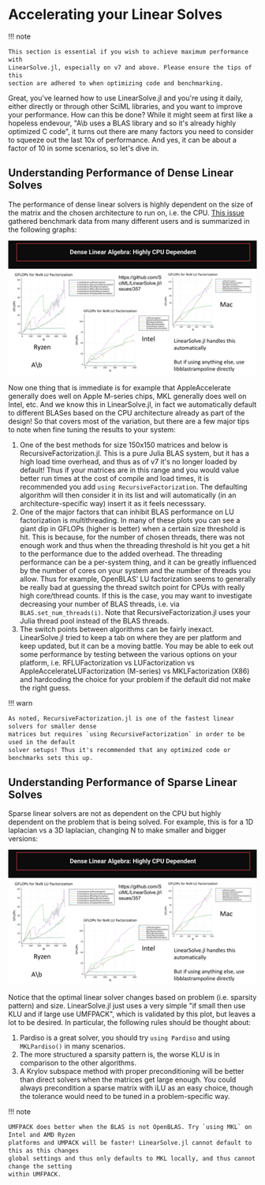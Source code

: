 # Accelerating your Linear Solves

!!! note
    
    This section is essential if you wish to achieve maximum performance with
    LinearSolve.jl, especially on v7 and above. Please ensure the tips of this
    section are adhered to when optimizing code and benchmarking.

Great, you've learned how to use LinearSolve.jl and you're using it daily,
either directly or through other SciML libraries, and you want to improve
your performance. How can this be done? While it might seem at first like a
hopeless endevour, "A\b uses a BLAS library and so it's already highly optimized
C code", it turns out there are many factors you need to consider to squeeze out
the last 10x of performance. And yes, it can be about a factor of 10 in some
scenarios, so let's dive in.

## Understanding Performance of Dense Linear Solves

The performance of dense linear solvers is highly dependent on the size of the matrix
and the chosen architecture to run on, i.e. the CPU.
[This issue](https://github.com/SciML/LinearSolve.jl/issues/357) gathered benchmark data
from many different users and is summarized in the following graphs:

![Dense Linear Solve Benchmarks](../assets/dense_linear_solves.png)

Now one thing that is immediate is for example that AppleAccelerate generally does well
on Apple M-series chips, MKL generally does well on Intel, etc. And we know this in
LinearSolve.jl, in fact we automatically default to different BLASes based on the CPU
architecture already as part of the design! So that covers most of the variation, but
there are a few major tips to note when fine tuning the results to your system:

 1. One of the best methods for size 150x150 matrices and below is RecursiveFactorization.jl.
    This is a pure Julia BLAS system, but it has a high load time overhead, and thus as of
    v7 it's no longer loaded by default! Thus if your matrices are in this range and you would
    value better run times at the cost of compile and load times, it is recommended you add
    `using RecursiveFactorization`. The defaulting algorithm will then consider it in its list
    and will automatically (in an architecture-specific way) insert it as it feels necesssary.
 2. One of the major factors that can inhibit BLAS performance on LU factorization is multithreading.
    In many of these plots you can see a giant dip in GFLOPs (higher is better) when a certain size
    threshold is hit. This is because, for the number of chosen threads, there was not enough work
    and thus when the threading threshold is hit you get a hit to the performance due to the added
    overhead. The threading performance can be a per-system thing, and it can be greatly influenced
    by the number of cores on your system and the number of threads you allow. Thus for example,
    OpenBLAS' LU factorization seems to generally be really bad at guessing the thread switch point
    for CPUs with really high core/thread counts. If this is the case, you may want to investigate
    decreasing your number of BLAS threads, i.e. via `BLAS.set_num_threads(i)`. Note that
    RecursiveFactorization.jl uses your Julia thread pool instead of the BLAS threads.
 3. The switch points between algorithms can be fairly inexact. LinearSolve.jl tried to keep a tab
    on where they are per platform and keep updated, but it can be a moving battle. You may be
    able to eek out some performance by testing between the various options on your platform, i.e.
    RFLUFactorization vs LUFactorization vs AppleAccelerateLUFactorization (M-series) vs
    MKLFactorization (X86) and hardcoding the choice for your problem if the default did not make
    the right guess.

!!! warn
    
    As noted, RecursiveFactorization.jl is one of the fastest linear solvers for smaller dense
    matrices but requires `using RecursiveFactorization` in order to be used in the default
    solver setups! Thus it's recommended that any optimized code or benchmarks sets this up.

## Understanding Performance of Sparse Linear Solves

Sparse linear solvers are not as dependent on the CPU but highly dependent on the problem that
is being solved. For example, this is for a 1D laplacian vs a 3D laplacian, changing N to make
smaller and bigger versions:

![Sparse Linear Solve Benchmarks](../assets/dense_linear_solves.png)

Notice that the optimal linear solver changes based on problem (i.e. sparsity pattern) and size.
LinearSolve.jl just uses a very simple "if small then use KLU and if large use UMFPACK", which
is validated by this plot, but leaves a lot to be desired. In particular, the following rules
should be thought about:

 1. Pardiso is a great solver, you should try `using Pardiso` and using `MKLPardiso()` in many
    scenarios.
 2. The more structured a sparsity pattern is, the worse KLU is in comparison to the other
    algorithms.
 3. A Krylov subspace method with proper preconditioning will be better than direct solvers
    when the matrices get large enough. You could always precondition a sparse matrix with
    iLU as an easy choice, though the tolerance would need to be tuned in a problem-specific
    way.

!!! note
    
    UMFPACK does better when the BLAS is not OpenBLAS. Try `using MKL` on Intel and AMD Ryzen
    platforms and UMPACK will be faster! LinearSolve.jl cannot default to this as this changes
    global settings and thus only defaults to MKL locally, and thus cannot change the setting
    within UMFPACK.
